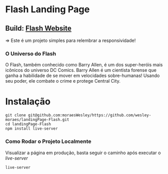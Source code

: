 # Flash Landing Page

## Build: [Flash Website](https://wesley-moraes.github.io/landingPage-Flash/)

=> Este é um projeto simples para relembrar a responsividade!

### O Universo do Flash

O Flash, também conhecido como Barry Allen, é um dos super-heróis mais icônicos do universo DC Comics. Barry Allen é um cientista forense que ganha a habilidade de se mover em velocidades sobre-humanas! Usando seu poder, ele combate o crime e protege Central City.

# Instalação
```
git clone git@github.com:moraesWesley/https://github.com/wesley-moraes/landingPage-Flash.git
cd landingPage-Flash
npm install live-server
```

### Como Rodar o Projeto Localmente
Visualizar a página em produção, basta seguir o caminho após executar o _live-server_

```
live-server
```
